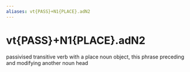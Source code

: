 ```yaml
---
aliases: vt{PASS}+N1{PLACE}.adN2
---
```

# vt{PASS}+N1{PLACE}.adN2

passivised transitive verb with a place noun object, this phrase preceding and modifying another noun head
> 